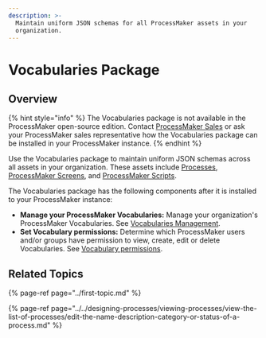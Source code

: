 ```yaml
---
description: >-
  Maintain uniform JSON schemas for all ProcessMaker assets in your
  organization.
---
```


# Vocabularies Package

## Overview

{% hint style="info" %}
The Vocabularies package is not available in the ProcessMaker open-source edition. Contact [ProcessMaker Sales](mailto:sales@processmaker.com) or ask your ProcessMaker sales representative how the Vocabularies package can be installed in your ProcessMaker instance.
{% endhint %}

Use the Vocabularies package to maintain uniform JSON schemas across all assets in your organization. These assets include [Processes](../../designing-processes/viewing-processes/what-is-a-process.md), [ProcessMaker Screens](../../designing-processes/design-forms/what-is-a-form.md), and [ProcessMaker Scripts](../../designing-processes/scripts/what-is-a-script.md).

The Vocabularies package has the following components after it is installed to your ProcessMaker instance:

* **Manage your ProcessMaker Vocabularies:** Manage your organization's ProcessMaker Vocabularies. See [Vocabularies Management](../../designing-processes/vocabularies-management/).
* **Set Vocabulary permissions:** Determine which ProcessMaker users and/or groups have permission to view, create, edit or delete Vocabularies. See [Vocabulary permissions](../../processmaker-administration/permission-descriptions-for-users-and-groups.md#vocabularies).

## Related Topics

{% page-ref page="../first-topic.md" %}

{% page-ref page="../../designing-processes/viewing-processes/view-the-list-of-processes/edit-the-name-description-category-or-status-of-a-process.md" %}

